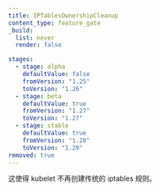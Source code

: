 ```yaml
---
title: IPTablesOwnershipCleanup
content_type: feature_gate
_build:
  list: never
  render: false

stages:
  - stage: alpha 
    defaultValue: false
    fromVersion: "1.25"
    toVersion: "1.26"
  - stage: beta
    defaultValue: true
    fromVersion: "1.27"  
    toVersion: "1.27" 
  - stage: stable
    defaultValue: true
    fromVersion: "1.28" 
    toVersion: "1.29" 
removed: true
---
```


<!--
This causes kubelet to no longer create legacy iptables rules.
-->
这使得 kubelet 不再创建传统的 iptables 规则。

